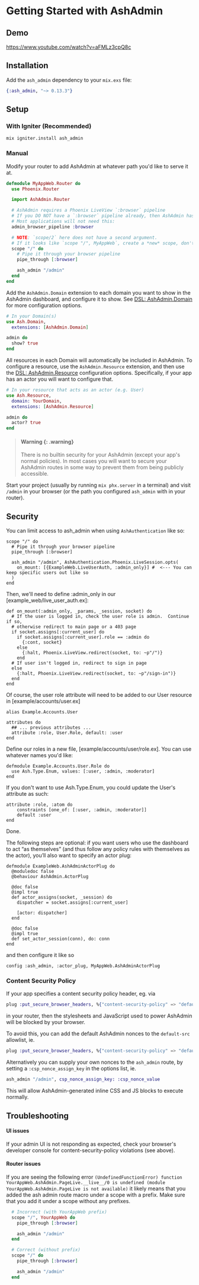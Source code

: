 <!--
SPDX-FileCopyrightText: 2020 Zach Daniel

SPDX-License-Identifier: MIT
-->

# Getting Started with AshAdmin

## Demo

https://www.youtube.com/watch?v=aFMLz3cpQ8c

## Installation

Add the `ash_admin` dependency to your `mix.exs` file:

```elixir
{:ash_admin, "~> 0.13.3"}
```

## Setup

<!-- tabs-open -->

### With Igniter (Recommended)

```
mix igniter.install ash_admin
```

### Manual

Modify your router to add AshAdmin at whatever path you'd like to serve it at.

```elixir
defmodule MyAppWeb.Router do
  use Phoenix.Router

  import AshAdmin.Router

  # AshAdmin requires a Phoenix LiveView `:browser` pipeline
  # If you DO NOT have a `:browser` pipeline already, then AshAdmin has a `:browser` pipeline
  # Most applications will not need this:
  admin_browser_pipeline :browser

  # NOTE: `scope/2` here does not have a second argument.
  # If it looks like `scope "/", MyAppWeb`, create a *new* scope, don't copy the contents into your scope
  scope "/" do
    # Pipe it through your browser pipeline
    pipe_through [:browser]

    ash_admin "/admin"
  end
end
```

<!-- tabs-close -->

Add the `AshAdmin.Domain` extension to each domain you want to show in the AshAdmin dashboard, and configure it to show. See [DSL: AshAdmin.Domain](/documentation/dsls/DSL-AshAdmin.Domain.md) for more configuration options.

```elixir
# In your Domain(s)
use Ash.Domain,
  extensions: [AshAdmin.Domain]

admin do
  show? true
end
```

All resources in each Domain will automatically be included in AshAdmin. To configure a resource, use the `AshAdmin.Resource` extension, and then use the [DSL: AshAdmin.Resource](/documentation/dsls/DSL-AshAdmin.Resource.md) configuration options. Specifically, if your app has an actor you will want to configure that.

```elixir
# In your resource that acts as an actor (e.g. User)
use Ash.Resource,
  domain: YourDomain,
  extensions: [AshAdmin.Resource]

admin do
  actor? true
end
```


> #### Warning {: .warning}
>
> There is no builtin security for your AshAdmin (except your app's normal policies). In most cases you will want to secure your AshAdmin routes in some way to prevent them from being publicly accessible.

Start your project (usually by running `mix phx.server` in a terminal) and visit `/admin` in your browser (or the path you configured `ash_admin` with in your router).

## Security

You can limit access to ash_admin when using `AshAuthentication` like so:
```
scope "/" do
  # Pipe it through your browser pipeline
  pipe_through [:browser]

  ash_admin "/admin", AshAuthentication.Phoenix.LiveSession.opts(
    on_mount: [{ExampleWeb.LiveUserAuth, :admin_only}] #  <--- You can keep specific users out like so
  )
end
```

Then, we'll need to define :admin_only in our [example_web/live_user_auth.ex]:
```
def on_mount(:admin_only, _params, _session, socket) do
  # If the user is logged in, check the user role is admin.  Continue if so,
  # otherwise redirect to main page or a 403 page
  if socket.assigns[:current_user] do
    if socket.assigns[:current_user].role == :admin do
      {:cont, socket}
    else
      {:halt, Phoenix.LiveView.redirect(socket, to: ~p"/")}
    end
  # If user isn't logged in, redirect to sign in page
  else
    {:halt, Phoenix.LiveView.redirect(socket, to: ~p"/sign-in")}
  end
end
```

Of course, the user role attribute will need to be added to our User resource in [example/accounts/user.ex]
```
alias Example.Accounts.User

attributes do
  ## ... previous attributes ...
  attribute :role, User.Role, default: :user  
end
```
Define our roles in a new file, [example/accounts/user/role.ex].  You can use whatever names you'd like:
```
defmodule Example.Accounts.User.Role do
  use Ash.Type.Enum, values: [:user, :admin, :moderator] 
end
```
If you don't want to use Ash.Type.Enum, you could update the User's attribute as such:
```
attribute :role, :atom do
    constraints [one_of: [:user, :admin, :moderator]]
    default :user
end
```
Done.  

The following steps are optional:
if you want users who use the dashboard to act “as themselves” (and thus follow any policy rules with themselves as the actor), you’ll also want to specify an actor plug:
```
defmodule ExampleWeb.AshAdminActorPlug do
  @moduledoc false
  @behaviour AshAdmin.ActorPlug

  @doc false
  @impl true
  def actor_assigns(socket, _session) do
    dispatcher = socket.assigns[:current_user]

    [actor: dispatcher]
  end

  @doc false
  @impl true
  def set_actor_session(conn), do: conn
end
```
and then configure it like so
```
config :ash_admin, :actor_plug, MyAppWeb.AshAdminActorPlug
```

### Content Security Policy

If your app specifies a content security policy header, eg. via

```elixir
plug :put_secure_browser_headers, %{"content-security-policy" => "default-src 'self'"}
```

in your router, then the stylesheets and JavaScript used to power AshAdmin will be blocked by your browser.

To avoid this, you can add the default AshAdmin nonces to the `default-src` allowlist, ie.

```elixir
plug :put_secure_browser_headers, %{"content-security-policy" => "default-src 'nonce-ash_admin-Ed55GFnX' 'self'"}
```

Alternatively you can supply your own nonces to the `ash_admin` route, by setting a `:csp_nonce_assign_key` in the options list, ie.

```elixir
ash_admin "/admin", csp_nonce_assign_key: :csp_nonce_value
```

This will allow AshAdmin-generated inline CSS and JS blocks to execute normally.

## Troubleshooting

#### UI issues

If your admin UI is not responding as expected, check your browser's developer console for content-security-policy violations (see above).

#### Router issues

If you are seeing the following error `(UndefinedFunctionError) function YourAppWeb.AshAdmin.PageLive.__live__/0 is undefined (module YourAppWeb.AshAdmin.PageLive is not available)` it likely means that you added the ash admin route macro under a scope with a prefix. Make sure that you add it under a scope without any prefixes.

```elixir
  # Incorrect (with YourAppWeb prefix)
  scope "/", YourAppWeb do
    pipe_through [:browser]

    ash_admin "/admin"
  end

  # Correct (without prefix)
  scope "/" do
    pipe_through [:browser]

    ash_admin "/admin"
  end
```
